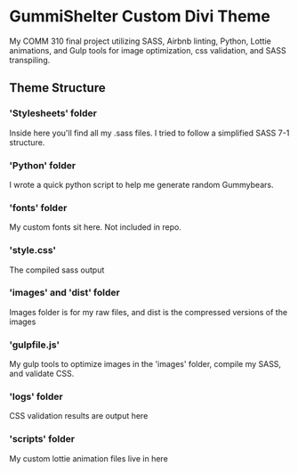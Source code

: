 # GummiShelter Custom Divi Theme
My COMM 310 final project utilizing SASS, Airbnb linting, Python, Lottie animations, and Gulp tools for image optimization, css validation, and SASS transpiling.

## Theme Structure

### 'Stylesheets' folder 
Inside here you'll find all my .sass files. I tried to follow a simplified SASS 7-1 structure.

### 'Python' folder
I wrote a quick python script to help me generate random Gummybears.

### 'fonts' folder
My custom fonts sit here. Not included in repo.

### 'style.css'
The compiled sass output

### 'images' and 'dist' folder
Images folder is for my raw files, and dist is the compressed versions of the images

### 'gulpfile.js'
My gulp tools to optimize images in the 'images' folder, compile my SASS, and validate CSS.

### 'logs' folder
CSS validation results are output here

### 'scripts' folder
My custom lottie animation files live in here
